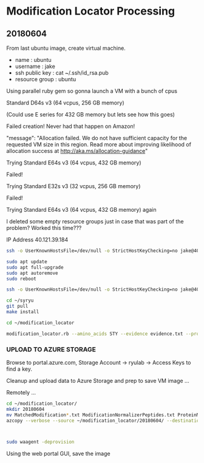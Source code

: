 #	Modification Locator Processing

##	20180604

From last ubuntu image, create virtual machine.
*	name : ubuntu
* username : jake
* ssh public key : cat ~/.ssh/id_rsa.pub
* resource group : ubuntu





Using parallel ruby gem so gonna launch a VM with a bunch of cpus

Standard D64s v3 (64 vcpus, 256 GB memory)

(Could use E series for 432 GB memory but lets see how this goes)


Failed creation! Never had that happen on Amazon!

"message": "Allocation failed. We do not have sufficient capacity for the requested VM size in this region. Read more about improving likelihood of allocation success at http://aka.ms/allocation-guidance"

Trying Standard E64s v3 (64 vcpus, 432 GB memory)

Failed!

Trying Standard E32s v3 (32 vcpus, 256 GB memory)

Failed!

Trying Standard E64s v3 (64 vcpus, 432 GB memory) again

I deleted some empty resource groups just in case that was part of the problem?
Worked this time???



IP Address 40.121.39.184







```BASH
ssh -o UserKnownHostsFile=/dev/null -o StrictHostKeyChecking=no jake@40.121.39.184

sudo apt update
sudo apt full-upgrade
sudo apt autoremove
sudo reboot

ssh -o UserKnownHostsFile=/dev/null -o StrictHostKeyChecking=no jake@40.121.39.184

cd ~/syryu
git pull
make install

cd ~/modification_locator

modification_locator.rb --amino_acids STY --evidence evidence.txt --protein uniprot-organism+homo+sapiens.fasta > 20180604.modification_locator.txt &
```






###	UPLOAD TO AZURE STORAGE

Browse to portal.azure.com, Storage Account -> ryulab -> Access Keys to find a key.

Cleanup and upload data to Azure Storage and prep to save VM image ...

Remotely ...

```BASH
cd ~/modification_locator/
mkdir 20180604
mv MatchedModification*.txt ModificationNormalizerPeptides.txt ProteinModification.txt *.modification_locator.txt 20180604/
azcopy --verbose --source ~/modification_locator/20180604/ --destination https://ryulab.file.core.windows.net/ryulab/Modification%20Locator/20180604 --recursive --dest-key $( cat ~/dest-key )



sudo waagent -deprovision
```

Using the web portal GUI, save the image


